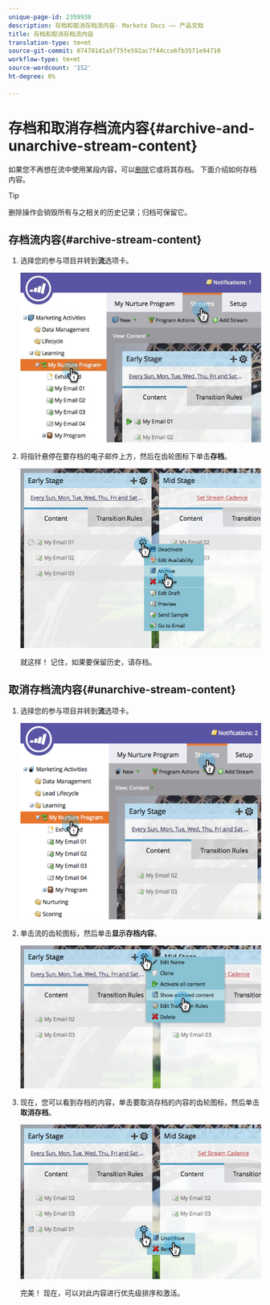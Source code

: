 ```yaml
---
unique-page-id: 2359930
description: 存档和取消存档流内容- Marketo Docs —— 产品文档
title: 存档和取消存档流内容
translation-type: tm+mt
source-git-commit: 074701d1a5f75fe592ac7f44cce6fb3571e94710
workflow-type: tm+mt
source-wordcount: '152'
ht-degree: 0%

---
```



# 存档和取消存档流内容{#archive-and-unarchive-stream-content}

如果您不再想在流中使用某段内容，可以[删除](/help/marketo/product-docs/email-marketing/drip-nurturing/using-stream-content/remove-stream-content.md)它或将其存档。 下面介绍如何存档内容。

>[!TIP]
>
>删除操作会销毁所有与之相关的历史记录；归档可保留它。

## 存档流内容{#archive-stream-content}

1. 选择您的参与项目并转到&#x200B;**流**&#x200B;选项卡。

   ![](assets/cloneasteam-4.jpg)

1. 将指针悬停在要存档的电子邮件上方，然后在齿轮图标下单击&#x200B;**存档**。

   ![](assets/image2014-9-15-17-3a42-3a7.png)

   就这样！ 记住，如果要保留历史，请存档。

## 取消存档流内容{#unarchive-stream-content}

1. 选择您的参与项目并转到&#x200B;**流**&#x200B;选项卡。

   ![](assets/image2014-9-15-17-3a42-3a11.png)

1. 单击流的齿轮图标，然后单击&#x200B;**显示存档内容**。

   ![](assets/image2014-9-15-17-3a42-3a15.png)

1. 现在，您可以看到存档的内容，单击要取消存档的内容的齿轮图标，然后单击&#x200B;**取消存档**。

   ![](assets/image2014-9-15-17-3a42-3a24.png)

   完美！ 现在，可以对此内容进行优先级排序和激活。
